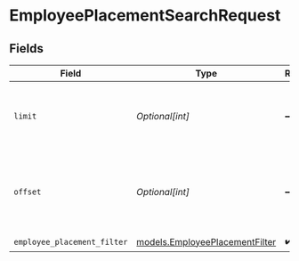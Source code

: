 # EmployeePlacementSearchRequest


## Fields

| Field                                                                                                                     | Type                                                                                                                      | Required                                                                                                                  | Description                                                                                                               | Example                                                                                                                   |
| ------------------------------------------------------------------------------------------------------------------------- | ------------------------------------------------------------------------------------------------------------------------- | ------------------------------------------------------------------------------------------------------------------------- | ------------------------------------------------------------------------------------------------------------------------- | ------------------------------------------------------------------------------------------------------------------------- |
| `limit`                                                                                                                   | *Optional[int]*                                                                                                           | :heavy_minus_sign:                                                                                                        | The maximum number of EmployeePlacements to return (default: 50) when searching EmployeePlacements                        | 1                                                                                                                         |
| `offset`                                                                                                                  | *Optional[int]*                                                                                                           | :heavy_minus_sign:                                                                                                        | The number of EmployeePlacements to skip before starting to return results (default: 0) when searching EmployeePlacements | 0                                                                                                                         |
| `employee_placement_filter`                                                                                               | [models.EmployeePlacementFilter](../models/employeeplacementfilter.md)                                                    | :heavy_check_mark:                                                                                                        | Request body                                                                                                              |                                                                                                                           |